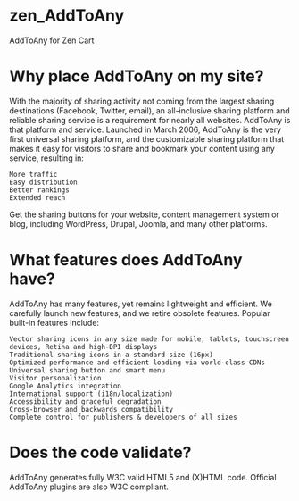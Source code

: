 # zen_AddToAny
AddToAny for Zen Cart


# Why place AddToAny on my site?

With the majority of sharing activity not coming from the largest sharing destinations (Facebook, Twitter, email), an all-inclusive sharing platform and reliable sharing service is a requirement for nearly all websites. AddToAny is that platform and service. Launched in March 2006, AddToAny is the very first universal sharing platform, and the customizable sharing platform that makes it easy for visitors to share and bookmark your content using any service, resulting in:

    More traffic
    Easy distribution
    Better rankings
    Extended reach

Get the sharing buttons for your website, content management system or blog, including WordPress, Drupal, Joomla, and many other platforms.

# What features does AddToAny have?

AddToAny has many features, yet remains lightweight and efficient. We carefully launch new features, and we retire obsolete features. Popular built-in features include:

    Vector sharing icons in any size made for mobile, tablets, touchscreen devices, Retina and high-DPI displays
    Traditional sharing icons in a standard size (16px)
    Optimized performance and efficient loading via world-class CDNs
    Universal sharing button and smart menu
    Visitor personalization
    Google Analytics integration
    International support (i18n/localization)
    Accessibility and graceful degradation
    Cross-browser and backwards compatibility
    Complete control for publishers & developers of all sizes

# Does the code validate?

AddToAny generates fully W3C valid HTML5 and (X)HTML code. Official AddToAny plugins are also W3C compliant.

